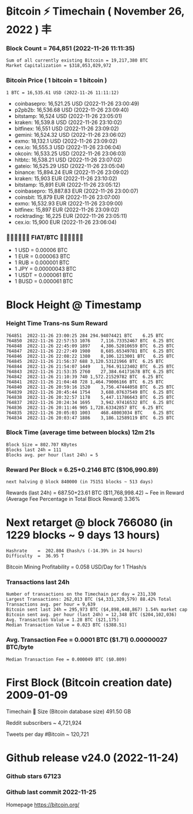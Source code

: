 # ₿itcoin ⚡ Timechain ( November 26, 2022 ) 丰
### Block Count	= 764,851 (2022-11-26 11:11:35)
    Sum of all currently existing Bitcoin = 19,217,380 BTC
    Market Capitalization = $318,053,029,972
### Bitcoin Price ( 1 bitcoin = 1 bitcoin )
	1 BTC = 16,535.61 USD (2022-11-26 11:11:12)
- coinbasepro: 16,521.25 USD (2022-11-26 23:00:49)
- p2pb2b: 16,536.68 USD (2022-11-26 23:09:40)
- bitstamp: 16,524 USD (2022-11-26 23:05:01)
- kraken: 16,539.8 USD (2022-11-26 23:10:02)
- bitfinex: 16,551 USD (2022-11-26 23:09:02)
- gemini: 16,524.32 USD (2022-11-26 23:06:02)
- exmo: 18,132.1 USD (2022-11-26 23:09:02)
- cex.io: 16,555.3 USD (2022-11-26 23:06:04)
- okcoin: 16,533.25 USD (2022-11-26 23:06:03)
- hitbtc: 16,538.21 USD (2022-11-26 23:07:02)
- gateio: 16,525.29 USD (2022-11-26 23:05:04)
- binance: 15,894.24 EUR (2022-11-26 23:09:02)
- kraken: 15,903 EUR (2022-11-26 23:10:02)
- bitstamp: 15,891 EUR (2022-11-26 23:05:12)
- coinbasepro: 15,887.83 EUR (2022-11-26 23:00:07)
- coinsbit: 15,879 EUR (2022-11-26 23:07:00)
- exmo: 16,532.93 EUR (2022-11-26 23:09:00)
- bitfinex: 15,897 EUR (2022-11-26 23:09:02)
- rocktrading: 16,225 EUR (2022-11-26 23:05:11)
- cex.io: 15,900 EUR (2022-11-26 23:06:04)
### 💱💶💵💷💴💱 FIAT/BTC 💱💴💷💵💶💱
- 1 USD = 0.00006 BTC
- 1 EUR = 0.000063 BTC
- 1 RUB = 0.000001 BTC
- 1 JPY = 0.00000043 BTC
- 1 USDT = 0.000061 BTC
- 1 BUSD = 0.000061 BTC
# Block Height @ Timestamp
### Height	Time	Trans-ns	Sum	Reward
    764851	2022-11-26 23:00:25	284	294.94074421 BTC	6.25 BTC
    764850	2022-11-26 22:57:53	1076	7,116.73352467 BTC	6.25 BTC
    764848	2022-11-26 22:45:09	1897	4,386.52010659 BTC	6.25 BTC
    764847	2022-11-26 22:27:49	1980	8,685.65349781 BTC	6.25 BTC
    764846	2022-11-26 22:08:22	1380	8,106.1213001 BTC	6.25 BTC
    764845	2022-11-26 21:56:37	688	3,120.53121966 BTC	6.25 BTC
    764844	2022-11-26 21:54:07	1449	1,764.91123402 BTC	6.25 BTC
    764843	2022-11-26 21:53:35	2760	27,384.64171678 BTC	6.25 BTC
    764842	2022-11-26 21:10:39	740	1,572.21529782 BTC	6.25 BTC
    764841	2022-11-26 21:04:48	728	1,464.79006166 BTC	6.25 BTC
    764840	2022-11-26 20:59:16	1520	3,756.47444058 BTC	6.25 BTC
    764839	2022-11-26 20:45:44	1754	3,688.07637549 BTC	6.25 BTC
    764838	2022-11-26 20:32:57	1178	5,447.11786643 BTC	6.25 BTC
    764837	2022-11-26 20:24:34	1695	3,942.97416532 BTC	6.25 BTC
    764836	2022-11-26 20:11:46	905	1,728.63342857 BTC	6.25 BTC
    764835	2022-11-26 20:05:03	1003	468.48003034 BTC	6.25 BTC
    764834	2022-11-26 20:03:47	1886	3,186.12589119 BTC	6.25 BTC
### Block Time (average time between blocks)	12m 21s
    Block Size = 802.707 KBytes
    Blocks last 24h = 111
    Blocks avg. per hour (last 24h) = 5
### Reward Per Block = 6.25+0.2146 BTC ($106,990.89) 
    next halving @ block 840000 (in 75151 blocks ~ 513 days)
Rewards (last 24h) = 687.50+23.61 BTC ($11,768,998.42) ~ Fee in Reward (Average Fee Percentage in Total Block Reward)	3.36%
# Next retarget @ block 766080 (in 1229 blocks ~ 9 days 13 hours)
    Hashrate    =  202.804 Ehash/s (-14.39% in 24 hours)
    Difficulty  =  36.95 T 
Bitcoin Mining Profitability = 0.058 USD/Day for 1 THash/s
### Transactions last 24h
    Number of transactions on the Timechain per day = 231,330
    Largest Transactions: 262,013 BTC ($4,331,320,579) 88.42% Total
    Transactions avg. per hour = 9,639
    Bitcoin sent last 24h = 295,973 BTC ($4,898,448,867) 1.54% market cap
    Bitcoin sent avg. per hour (last 24h) = 12,348 BTC ($204,102,036)
    Avg. Transaction Value = 1.28 BTC ($21,175)
    Median Transaction Value = 0.023 BTC ($388.51)
### Avg. Transaction Fee = 0.0001 BTC ($1.71) 0.00000027 BTC/byte
    Median Transaction Fee = 0.000049 BTC ($0.809)
# First Block (Bitcoin creation date)	2009-01-09
Timechain 🪩 Size (Bitcoin database size)	491.50 GB

Reddit subscribers	~ 4,721,924

Tweets per day #Bitcoin	~ 120,721
# Github release	v24.0 (2022-11-24)
### Github stars	67123
### Github last commit	2022-11-25

Homepage	https://bitcoin.org/
